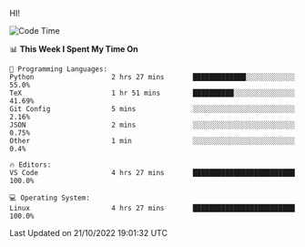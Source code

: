 HI! 
<!--START_SECTION:waka-->
![Code Time](http://img.shields.io/badge/Code%20Time-120%20hrs%209%20mins-blue)

📊 **This Week I Spent My Time On** 

```text
💬 Programming Languages: 
Python                   2 hrs 27 mins       █████████████░░░░░░░░░░░░   55.0% 
TeX                      1 hr 51 mins        ██████████░░░░░░░░░░░░░░░   41.69% 
Git Config               5 mins              ░░░░░░░░░░░░░░░░░░░░░░░░░   2.16% 
JSON                     2 mins              ░░░░░░░░░░░░░░░░░░░░░░░░░   0.75% 
Other                    1 min               ░░░░░░░░░░░░░░░░░░░░░░░░░   0.4%

🔥 Editors: 
VS Code                  4 hrs 27 mins       █████████████████████████   100.0%

💻 Operating System: 
Linux                    4 hrs 27 mins       █████████████████████████   100.0%

```


 Last Updated on 21/10/2022 19:01:32 UTC
<!--END_SECTION:waka-->
